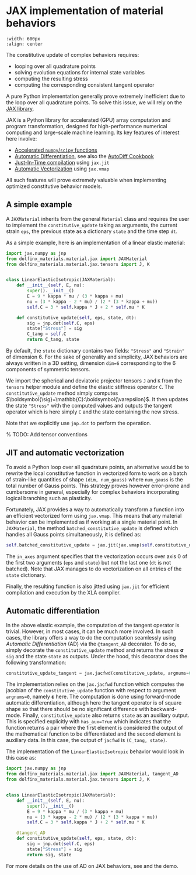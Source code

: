 # JAX implementation of material behaviors

```{image} images/jax_framework.png
:width: 600px
:align: center
```

The constitutive update of complex behaviors requires:

- looping over all quadrature points
- solving evolution equations for internal state variables
- computing the resulting stress
- computing the corresponding consistent tangent operator

A pure Python implementation generally prove extremely inefficient due to the loop over all quadrature points. To solve this issue, we will rely on the [JAX library](https://jax.readthedocs.io).

JAX is a Python library for accelerated (GPU) array computation and program transformation, designed for high-performance numerical computing and large-scale machine learning. Its key features of interest here involve:
* [Accelerated `numpy`/`scipy` functions](https://jax.readthedocs.io/en/latest/jax-101/01-jax-basics.html)
* [Automatic Differentiation](https://jax.readthedocs.io/en/latest/jax-101/04-advanced-autodiff.html), see also the [AutoDiff Cookbook](https://jax.readthedocs.io/en/latest/notebooks/autodiff_cookbook.html)
* [Just-In-Time compilation](https://jax.readthedocs.io/en/latest/jax-101/02-jitting.html) using `jax.jit`
* [Automatic Vectorization](https://jax.readthedocs.io/en/latest/jax-101/03-vectorization.html) using `jax.vmap`

All such features will prove extremely valuable when implementing optimized constitutive behavior models.

## A simple example

A `JAXMaterial` inherits from the general `Material` class and requires the user to implement the `constitutive_update` taking as arguments, the current strain `eps`, the previous state as a dictionary `state` and the time step `dt`.

As a simple example, here is an implementation of a linear elastic material:

```python
import jax.numpy as jnp
from dolfinx_materials.material.jax import JAXMaterial
from dolfinx_materials.material.jax.tensors import J, K


class LinearElasticIsotropic(JAXMaterial):
    def __init__(self, E, nu):
        super().__init__()
        E = 9 * kappa * mu / (3 * kappa + mu)
        nu = (3 * kappa - 2 * mu) / (2 * (3 * kappa + mu))
        self.C = 3 * self.kappa * J + 2 * self.mu * K

    def constitutive_update(self, eps, state, dt):
        sig = jnp.dot(self.C, eps)
        state["Stress"] = sig
        C_tang = self.C
        return C_tang, state
```

By default, the `state` dictionary contains two fields: `"Stress"` and `"Strain"` of dimension 6. For the sake of generality and simplicity, JAX behaviors are always written in a 3D setting, dimension `dim=6` corresponding to the 6 components of symmetric tensors.

We import the spherical and deviatoric projector tensors `J` and `K` from the `tensors` helper module and define the elastic stiffness operator `C`. The `constitutive_update` method simply computes $\boldsymbol{\sig}=\mathbb{C}:\boldsymbol{\varepsilon}$. It then updates the state `"Stress"` with the computed values and outputs the tangent operator which is here simply `C` and the state containing the new stress.

Note that we explicitly use `jnp.dot` to perform the operation.

% TODO: Add tensor conventions


## JIT and automatic vectorization

To avoid a Python loop over all quadrature points, an alternative would be to rewrite the local constitutive function in vectorized form to work on a batch of strain-like quantities of shape `(dim, num_gauss)` where `num_gauss` is the total number of Gauss points. This strategy proves however error-prone and cumbersome in general, especially for complex behaviors incorporating logical branching such as plasticity.


Fortunately, JAX provides a way to automatically transform a function into an efficient vectorized form using `jax.vmap`. This means that any material behavior can be implemented as if working at a single material point.
In `JAXMaterial`, the method `batched_constitutive_update` is defined which handles all Gauss points simultaneously, it is defined as:

```python
self.batched_constitutive_update = jax.jit(jax.vmap(self.constitutive_update, in_axes=(0, 0, None))
```
The `in_axes` argument specifies that the vectorization occurs over axis 0 of the first two arguments (`eps` and `state`) but not the last one (`dt` is not batched). Note that JAX manages to do vectorization on all entries of the `state` dictionary.

Finally, the resulting function is also jitted using `jax.jit` for efficient compilation and execution by the XLA compiler.

## Automatic differentiation

In the above elastic example, the computation of the tangent operator is trivial. However, in most cases, it can be much more involved. In such cases, the library offers a way to do the computation seamlessly using *Automatic Differentiation* (AD) via the `@tangent_AD` decorator. To do so, simply decorate the `constitutive_update` method and returns the stress $\boldsymbol{\sigma}$ `sig` and the state `state` as outputs. Under the hood, this decorator does the following transformation:

```python
constitutive_update_tangent = jax.jacfwd(constitutive_update, argnums=0, has_aux=True)
```

The implementation relies on the `jax.jacfwd` function which computes the jacobian of the `constitutive_update` function with respect to argument `argnums=0`, namely $\boldsymbol{\varepsilon}$ here. The computation is done using forward-mode automatic differentiation, although here the tangent operator is of square shape so that there should be no significant difference with backward-mode. Finally, `constitutive_update` also returns `state` as an auxiliary output. This is specified explicitly with `has_aux=True` which indicates that the function returns a pair where the first element is considered the output of the mathematical function to be differentiated and the second element is auxiliary data. In this case, the output of `jacfwd` is `(C_tang, state)`. 

The implementation of the `LinearElasticIsotropic` behavior would look in this case as:

```python
import jax.numpy as jnp
from dolfinx_materials.material.jax import JAXMaterial, tangent_AD
from dolfinx_materials.material.jax.tensors import J, K


class LinearElasticIsotropic(JAXMaterial):
    def __init__(self, E, nu):
        super().__init__()
        E = 9 * kappa * mu / (3 * kappa + mu)
        nu = (3 * kappa - 2 * mu) / (2 * (3 * kappa + mu))
        self.C = 3 * self.kappa * J + 2 * self.mu * K

    @tangent_AD
    def constitutive_update(self, eps, state, dt):
        sig = jnp.dot(self.C, eps)
        state["Stress"] = sig
        return sig, state
```

For more details on the use of AD on JAX behaviors, see [](jax_elastoplasticity.md) and the [](demos/elastoplasticity/plane_elastoplasticity.md) demo.